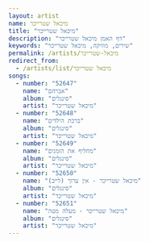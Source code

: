 ```yaml
---
layout: artist
name: מיכאל שטרייכר
title: "מיכאל שטרייכר"
description: "דף האמן מיכאל שטרייכר"
keywords: "שירים, מוזיקה, מיכאל שטרייכר"
permalink: /artists/מיכאל-שטרייכר
redirect_from:
  - /artists/list/מיכאל שטרייכר
songs:
  - number: "52647"
    name: "אברהם"
    album: "סינגלים"
    artist: "מיכאל שטרייכר"
  - number: "52648"
    name: "ברכת הילדים"
    album: "סינגלים"
    artist: "מיכאל שטרייכר"
  - number: "52649"
    name: "מחליף את הזמנים"
    album: "סינגלים"
    artist: "מיכאל שטרייכר"
  - number: "52650"
    name: "מיכאל שטרייכר - אין ערוך (לייב)"
    album: "סינגלים"
    artist: "מיכאל שטרייכר"
  - number: "52651"
    name: "מיכאל שטרייכר - מעלה מטה"
    album: "סינגלים"
    artist: "מיכאל שטרייכר"
---
```

